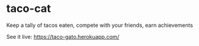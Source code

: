 # taco-cat
Keep a tally of tacos eaten, compete with your friends, earn achievements

See it live: https://taco-gato.herokuapp.com/
